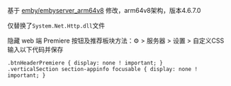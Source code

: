 基于 [emby/embyserver_arm64v8](https://hub.docker.com/r/emby/embyserver_arm64v8) 修改，arm64v8架构，版本4.6.7.0

仅替换了`System.Net.Http.dll`文件

隐藏 web 端 Premiere 按钮及推荐板块方法：⚙ > 服务器 > 设置 > 自定义CSS 输入以下代码并保存
```
.btnHeaderPremiere { display: none ! important; }
.verticalSection section-appinfo focusable { display: none ! important; }
```
